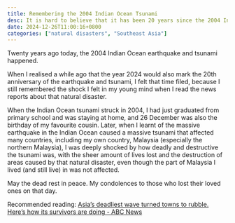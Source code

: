 ```yaml
---
title: Remembering the 2004 Indian Ocean Tsunami
desc: It is hard to believe that it has been 20 years since the 2004 Indian Ocean tsunami happened.
date: 2024-12-26T11:00:16+0800
categories: ["natural disasters", "Southeast Asia"]
---
```


Twenty years ago today, the 2004 Indian Ocean earthquake and tsunami happened.

When I realised a while ago that the year 2024 would also mark the 20th anniversary of the earthquake and tsunami, I felt that time filed, because I still remembered the shock I felt in my young mind when I read the news reports about that natural disaster.

When the Indian Ocean tsunami struck in 2004, I had just graduated from primary school and was staying at home, and 26 December was also the birthday of my favourite cousin. Later, when I learnt of the massive earthquake in the Indian Ocean caused a massive tsunami that affected many countries, including my own country, Malaysia (especially the northern Malaysia), I was deeply shocked by how deadly and destructive the tsunami was, with the sheer amount of lives lost and the destruction of areas caused by that natural disaster, even though the part of Malaysia I lived (and still live) in was not affected.

May the dead rest in peace. My condolences to those who lost their loved ones on that day.

Recommended reading: [Asia’s deadliest wave turned towns to rubble. Here’s how its survivors are doing - ABC News](https://www.abc.net.au/news/2024-12-21/2004-boxing-day-tsunami-twenty-years-on/104576856)
